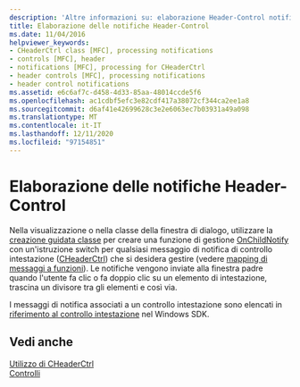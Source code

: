 ```yaml
---
description: 'Altre informazioni su: elaborazione Header-Control notifiche'
title: Elaborazione delle notifiche Header-Control
ms.date: 11/04/2016
helpviewer_keywords:
- CHeaderCtrl class [MFC], processing notifications
- controls [MFC], header
- notifications [MFC], processing for CHeaderCtrl
- header controls [MFC], processing notifications
- header control notifications
ms.assetid: e6c6af7c-d458-4d33-85aa-48014ccde5f6
ms.openlocfilehash: ac1cdbf5efc3e82cdf417a38072cf344ca2ee1a8
ms.sourcegitcommit: d6af41e42699628c3e2e6063ec7b03931a49a098
ms.translationtype: MT
ms.contentlocale: it-IT
ms.lasthandoff: 12/11/2020
ms.locfileid: "97154851"
---
```

# <a name="processing-header-control-notifications"></a>Elaborazione delle notifiche Header-Control

Nella visualizzazione o nella classe della finestra di dialogo, utilizzare la [creazione guidata classe](reference/mfc-class-wizard.md) per creare una funzione di gestione [OnChildNotify](reference/cwnd-class.md#onchildnotify) con un'istruzione switch per qualsiasi messaggio di notifica di controllo intestazione ([CHeaderCtrl](reference/cheaderctrl-class.md)) che si desidera gestire (vedere [mapping di messaggi a funzioni](reference/mapping-messages-to-functions.md)). Le notifiche vengono inviate alla finestra padre quando l'utente fa clic o fa doppio clic su un elemento di intestazione, trascina un divisore tra gli elementi e così via.

I messaggi di notifica associati a un controllo intestazione sono elencati in [riferimento al controllo intestazione](/windows/win32/controls/header-control-reference) nel Windows SDK.

## <a name="see-also"></a>Vedi anche

[Utilizzo di CHeaderCtrl](using-cheaderctrl.md)<br/>
[Controlli](controls-mfc.md)
